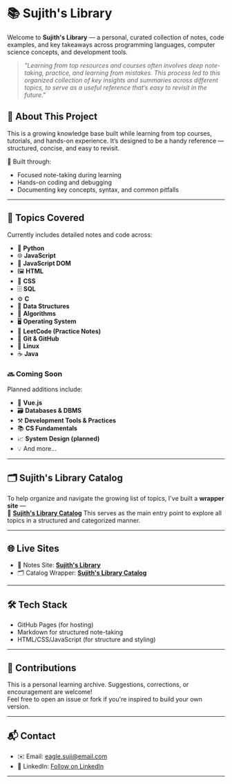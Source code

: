 
# 📚 Sujith's Library

Welcome to **Sujith's Library** — a personal, curated collection of notes, code examples, and key takeaways across programming languages, computer science concepts, and development tools.

> *"Learning from top resources and courses often involves deep note-taking, practice, and learning from mistakes. This process led to this organized collection of key insights and summaries across different topics, to serve as a useful reference that’s easy to revisit in the future."*

## 🚀 About This Project

This is a growing knowledge base built while learning from top courses, tutorials, and hands-on experience. It’s designed to be a handy reference — structured, concise, and easy to revisit.

🧠 Built through:
- Focused note-taking during learning
- Hands-on coding and debugging
- Documenting key concepts, syntax, and common pitfalls

---

## 📁 Topics Covered

Currently includes detailed notes and code across:

- 🐍 **Python**
- 🌐 **JavaScript**
- 🧩 **JavaScript DOM**
- 🖼️ **HTML**
- 🎨 **CSS**
- 🗄️ **SQL**
- ⚙️ **C**
- 🧠 **Data Structures**
- 🧮 **Algorithms**
- 🖥️ **Operating System**
- 🧪 **LeetCode (Practice Notes)**
- 🐙 **Git & GitHub**
- 🐧 **Linux**
- ☕ **Java**

### 🔜 Coming Soon

Planned additions include:
- 🧭 **Vue.js**
- 🗃️ **Databases & DBMS**
- ⚒️ **Development Tools & Practices**
- 📚 **CS Fundamentals**  
- 📈 **System Design (planned)**
- 💡 And more...

---

## 🗂️ Sujith's Library Catalog

To help organize and navigate the growing list of topics, I've built a **wrapper site** —  
🔗 [**Sujith's Library Catalog**](https://sujith-eag.github.io/library/)
This serves as the main entry point to explore all topics in a structured and categorized manner.

---

## 🌐 Live Sites

- 📘 Notes Site: [**Sujith's Library**](https://sujith-eag.github.io/personal-site/)
- 🗂️ Catalog Wrapper: [**Sujith's Library Catalog**](https://sujith-eag.github.io/library/)

---

## 🛠️ Tech Stack

- GitHub Pages (for hosting)
- Markdown for structured note-taking    
- HTML/CSS/JavaScript (for structure and styling)

---

## 🤝 Contributions

This is a personal learning archive. Suggestions, corrections, or encouragement are welcome!  
Feel free to open an issue or fork if you're inspired to build your own version.

---

## 📬 Contact

- ✉️ Email: [eagle.suji@email.com](mailto:eagle.suji@email.com)
- 💼 LinkedIn: [Follow on LinkedIn](https://linkedin.com/comm.mynetwork/discovery-see-all?usecase=PEOPLE_FOLLOWS&followMember=sujith-kumar-503a28348)

---

